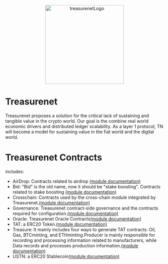 <p align="center">
  <a href="https://treasurenet.io">
    <img alt="treasurenetLogo" src="https://raw.githubusercontent.com/treasurenetprotocol/docs/feature/1.0.3/static/img/logo_tn_github.png" width="250" />
  </a>
</p>

# Treasurenet

Treasurenet proposes a solution for the critical lack of sustaining and tangible value in the crypto world. Our goal is the combine real world economic drivers and distributed ledger scalability. As a layer 1 protocol, TN will become a model for sustaining value in the fiat world and the digital world.

# Treasurenet Contracts

includes:
- AirDrop: Contracts related to airdrop [(module documentation)](https://github.com/treasurenetprotocol/treasurenet-contracts/tree/main/docs/airdrop)
- Bid: "Bid" is the old name, now it should be "stake boosting". Contracts related to stake boosting [(module documentation)](https://github.com/treasurenetprotocol/treasurenet-contracts/tree/main/docs/stakeboosting)
- Crosschain: Contracts used by the cross-chain module integrated by Treasurenet.[(module documentation)](https://github.com/treasurenetprotocol/treasurenet-contracts/tree/main/docs/crosschain)
- Governance: Treasurenet contract-side governance and the contracts required for configuration.[(module documentation)](https://github.com/treasurenetprotocol/treasurenet-contracts/tree/main/docs/crosschain)
- Oracle: Treasurenet Oracle Contracts[(module documentation)](https://github.com/treasurenetprotocol/treasurenet-contracts/tree/main/docs/oracle)
- TAT: a ERC20 Token.[(module documentation)](https://github.com/treasurenetprotocol/treasurenet-contracts/tree/main/docs/tat)
- Treasure: It mainly includes four ways to generate TAT contracts: Oil, Gas, BTCminting, and ETHminting.Producer is mainly responsible for recording and processing information related to manufacturers, while Data records and processes production information.[(module documentation)](https://github.com/treasurenetprotocol/treasurenet-contracts/tree/main/docs/treasure)
- USTN: a ERC20 Stablecoin[(module documentation)](https://github.com/treasurenetprotocol/treasurenet-contracts/tree/main/docs/USTN)